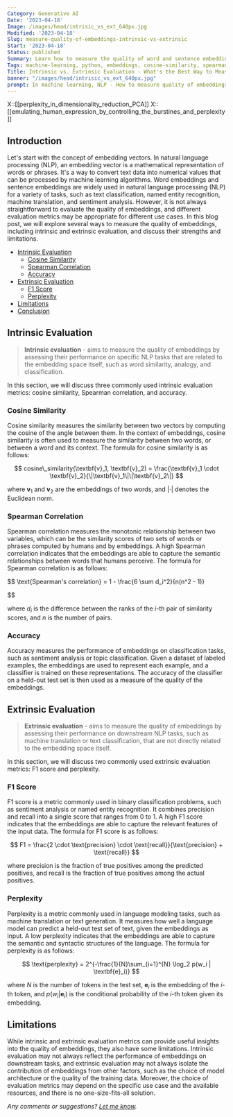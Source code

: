 ```yaml
---
Category: Generative AI
Date: '2023-04-18'
Image: /images/head/intrisic_vs_ext_640px.jpg
Modified: '2023-04-18'
Slug: measure-quality-of-embeddings-intrinsic-vs-extrinsic
Start: '2023-04-18'
Status: published
Summary: Learn how to measure the quality of word and sentence embeddings in natural language processing (NLP), including intrinsic and extrinsic evaluation, and their strengths and limitations.
Tags: machine-learning, python, embeddings, cosine-similarity, spearman-correlation, accuracy, f1-score, perplexity
Title: Intrinsic vs. Extrinsic Evaluation - What's the Best Way to Measure Embedding Quality?
banner: "/images/head/intrisic_vs_ext_640px.jpg"
prompt: In machine learning, NLP - How to measure quality of embeddings (e.g. word embeddings or sentence embeddings). Give me long blog-post style text on that, audience for the article should be expert data scientists. Provide mathematical formulas in LaTeX in display format (not inline) if needed. - If there is any process described provide mermaid diagram of mermaid gantt chart - propose 10 intriguing or catchy titles for this article - In the end provide also HTML page description for this article (less than 140-200 characters)
---
```

X::[[perplexity_in_dimensionality_reduction_PCA]]
X::[[emulating_human_expression_by_controlling_the_burstines_and_perplexity]]

## Introduction
Let's start with the concept of embedding vectors. In natural language processing (NLP), an embedding vector is a mathematical representation of words or phrases. It's a way to convert text data into numerical values that can be processed by machine learning algorithms. Word embeddings and sentence embeddings are widely used in natural language processing (NLP) for a variety of tasks, such as text classification, named entity recognition, machine translation, and sentiment analysis. However, it is not always straightforward to evaluate the quality of embeddings, and different evaluation metrics may be appropriate for different use cases. In this blog post, we will explore several ways to measure the quality of embeddings, including intrinsic and extrinsic evaluation, and discuss their strengths and limitations.

<!-- MarkdownTOC levels="2,3" autolink="true" autoanchor="true" -->

- [Intrinsic Evaluation](#intrinsic-evaluation)
	- [Cosine Similarity](#cosine-similarity)
	- [Spearman Correlation](#spearman-correlation)
	- [Accuracy](#accuracy)
- [Extrinsic Evaluation](#extrinsic-evaluation)
	- [F1 Score](#f1-score)
	- [Perplexity](#perplexity)
- [Limitations](#limitations)
- [Conclusion](#conclusion)

<!-- /MarkdownTOC -->

<a id="intrinsic-evaluation"></a>
## Intrinsic Evaluation
 > **Intrinsic evaluation** - aims to measure the quality of embeddings by assessing their performance on specific NLP tasks that are related to the embedding space itself, such as word similarity, analogy, and classification.
 
In this section, we will discuss three commonly used intrinsic evaluation metrics: cosine similarity, Spearman correlation, and accuracy.

<a id="cosine-similarity"></a>
### Cosine Similarity
Cosine similarity measures the similarity between two vectors by computing the cosine of the angle between them. In the context of embeddings, cosine similarity is often used to measure the similarity between two words, or between a word and its context. The formula for cosine similarity is as follows:

$$
cosine\_similarity(\textbf{v}_1, \textbf{v}_2) = \frac{\textbf{v}_1 \cdot \textbf{v}_2}{\|\textbf{v}_1\|\|\textbf{v}_2\|}
$$

where $\textbf{v}_1$ and $\textbf{v}_2$ are the embeddings of two words, and $|\cdot|$ denotes the Euclidean norm.

<a id="spearman-correlation"></a>
### Spearman Correlation
Spearman correlation measures the monotonic relationship between two variables, which can be the similarity scores of two sets of words or phrases computed by humans and by embeddings. A high Spearman correlation indicates that the embeddings are able to capture the semantic relationships between words that humans perceive. The formula for Spearman correlation is as follows:

$$
\text{Spearman's correlation} = 1 - \frac{6 \sum d_i^2}{n(n^2 - 1)}

$$

where $d_i$ is the difference between the ranks of the $i$-th pair of similarity scores, and $n$ is the number of pairs.

<a id="accuracy"></a>
### Accuracy
Accuracy measures the performance of embeddings on classification tasks, such as sentiment analysis or topic classification. Given a dataset of labeled examples, the embeddings are used to represent each example, and a classifier is trained on these representations. The accuracy of the classifier on a held-out test set is then used as a measure of the quality of the embeddings.

<a id="extrinsic-evaluation"></a>
## Extrinsic Evaluation
> **Extrinsic evaluation** - aims to measure the quality of embeddings by assessing their performance on downstream NLP tasks, such as machine translation or text classification, that are not directly related to the embedding space itself.

In this section, we will discuss two commonly used extrinsic evaluation metrics: F1 score and perplexity.
<a id="f1-score"></a>
### F1 Score
F1 score is a metric commonly used in binary classification problems, such as sentiment analysis or named entity recognition. It combines precision and recall into a single score that ranges from 0 to 1. A high F1 score indicates that the embeddings are able to capture the relevant features of the input data. The formula for F1 score is as follows:

$$
F1 = \frac{2 \cdot \text{precision} \cdot \text{recall}}{\text{precision} + \text{recall}}
$$

where precision is the fraction of true positives among the predicted positives, and recall is the fraction of true positives among the actual positives.

<a id="perplexity"></a>
### Perplexity
Perplexity is a metric commonly used in language modeling tasks, such as machine translation or text generation. It measures how well a language model can predict a held-out test set of text, given the embeddings as input. A low perplexity indicates that the embeddings  are able to capture the semantic and syntactic structures of the language. The formula for perplexity is as follows:

$$
\text{perplexity} = 2^{-\frac{1}{N}\sum_{i=1}^{N} \log_2 p(w_i | \textbf{e}_i)}
$$

where $N$ is the number of tokens in the test set, $\textbf{e}_i$ is the embedding of the $i$-th token, and $p(w_i | \textbf{e}_i)$ is the conditional probability of the $i$-th token given its embedding.

<a id="limitations"></a>
## Limitations
While intrinsic and extrinsic evaluation metrics can provide useful insights into the quality of embeddings, they also have some limitations. Intrinsic evaluation may not always reflect the performance of embeddings on downstream tasks, and extrinsic evaluation may not always isolate the contribution of embeddings from other factors, such as the choice of model architecture or the quality of the training data. Moreover, the choice of evaluation metrics may depend on the specific use case and the available resources, and there is no one-size-fits-all solution.

*Any comments or suggestions? [Let me know](mailto:ksafjan@gmail.com?subject=Blog+post).*